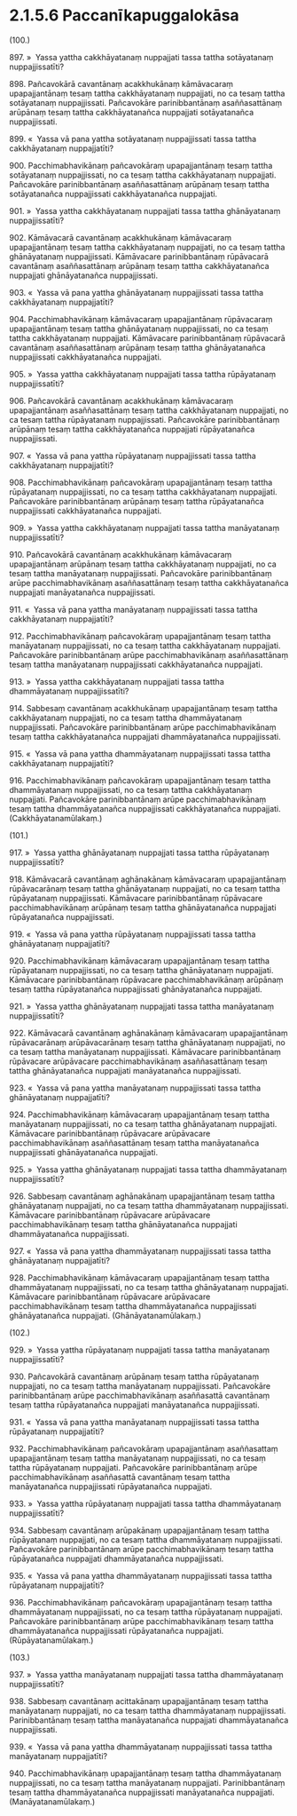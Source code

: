 # 2.1.5.6 Paccanīkapuggalokāsa

(100.)

897\. »  Yassa yattha cakkhāyatanaṃ nuppajjati tassa tattha sotāyatanaṃ nuppajjissatīti?

898\. Pañcavokārā cavantānaṃ acakkhukānaṃ kāmāvacaraṃ upapajjantānaṃ tesaṃ tattha cakkhāyatanaṃ nuppajjati, no ca tesaṃ tattha sotāyatanaṃ nuppajjissati. Pañcavokāre parinibbantānaṃ asaññasattānaṃ arūpānaṃ tesaṃ tattha cakkhāyatanañca nuppajjati sotāyatanañca nuppajjissati.

899\. «  Yassa vā pana yattha sotāyatanaṃ nuppajjissati tassa tattha cakkhāyatanaṃ nuppajjatīti?

900\. Pacchimabhavikānaṃ pañcavokāraṃ upapajjantānaṃ tesaṃ tattha sotāyatanaṃ nuppajjissati, no ca tesaṃ tattha cakkhāyatanaṃ nuppajjati. Pañcavokāre parinibbantānaṃ asaññasattānaṃ arūpānaṃ tesaṃ tattha sotāyatanañca nuppajjissati cakkhāyatanañca nuppajjati.

901\. »  Yassa yattha cakkhāyatanaṃ nuppajjati tassa tattha ghānāyatanaṃ nuppajjissatīti?

902\. Kāmāvacarā cavantānaṃ acakkhukānaṃ kāmāvacaraṃ upapajjantānaṃ tesaṃ tattha cakkhāyatanaṃ nuppajjati, no ca tesaṃ tattha ghānāyatanaṃ nuppajjissati. Kāmāvacare parinibbantānaṃ rūpāvacarā cavantānaṃ asaññasattānaṃ arūpānaṃ tesaṃ tattha cakkhāyatanañca nuppajjati ghānāyatanañca nuppajjissati.

903\. «  Yassa vā pana yattha ghānāyatanaṃ nuppajjissati tassa tattha cakkhāyatanaṃ nuppajjatīti?

904\. Pacchimabhavikānaṃ kāmāvacaraṃ upapajjantānaṃ rūpāvacaraṃ upapajjantānaṃ tesaṃ tattha ghānāyatanaṃ nuppajjissati, no ca tesaṃ tattha cakkhāyatanaṃ nuppajjati. Kāmāvacare parinibbantānaṃ rūpāvacarā cavantānaṃ asaññasattānaṃ arūpānaṃ tesaṃ tattha ghānāyatanañca nuppajjissati cakkhāyatanañca nuppajjati.

905\. »  Yassa yattha cakkhāyatanaṃ nuppajjati tassa tattha rūpāyatanaṃ nuppajjissatīti?

906\. Pañcavokārā cavantānaṃ acakkhukānaṃ kāmāvacaraṃ upapajjantānaṃ asaññasattānaṃ tesaṃ tattha cakkhāyatanaṃ nuppajjati, no ca tesaṃ tattha rūpāyatanaṃ nuppajjissati. Pañcavokāre parinibbantānaṃ arūpānaṃ tesaṃ tattha cakkhāyatanañca nuppajjati rūpāyatanañca nuppajjissati.

907\. «  Yassa vā pana yattha rūpāyatanaṃ nuppajjissati tassa tattha cakkhāyatanaṃ nuppajjatīti?

908\. Pacchimabhavikānaṃ pañcavokāraṃ upapajjantānaṃ tesaṃ tattha rūpāyatanaṃ nuppajjissati, no ca tesaṃ tattha cakkhāyatanaṃ nuppajjati. Pañcavokāre parinibbantānaṃ arūpānaṃ tesaṃ tattha rūpāyatanañca nuppajjissati cakkhāyatanañca nuppajjati.

909\. »  Yassa yattha cakkhāyatanaṃ nuppajjati tassa tattha manāyatanaṃ nuppajjissatīti?

910\. Pañcavokārā cavantānaṃ acakkhukānaṃ kāmāvacaraṃ upapajjantānaṃ arūpānaṃ tesaṃ tattha cakkhāyatanaṃ nuppajjati, no ca tesaṃ tattha manāyatanaṃ nuppajjissati. Pañcavokāre parinibbantānaṃ arūpe pacchimabhavikānaṃ asaññasattānaṃ tesaṃ tattha cakkhāyatanañca nuppajjati manāyatanañca nuppajjissati.

911\. «  Yassa vā pana yattha manāyatanaṃ nuppajjissati tassa tattha cakkhāyatanaṃ nuppajjatīti?

912\. Pacchimabhavikānaṃ pañcavokāraṃ upapajjantānaṃ tesaṃ tattha manāyatanaṃ nuppajjissati, no ca tesaṃ tattha cakkhāyatanaṃ nuppajjati. Pañcavokāre parinibbantānaṃ arūpe pacchimabhavikānaṃ asaññasattānaṃ tesaṃ tattha manāyatanaṃ nuppajjissati cakkhāyatanañca nuppajjati.

913\. »  Yassa yattha cakkhāyatanaṃ nuppajjati tassa tattha dhammāyatanaṃ nuppajjissatīti?

914\. Sabbesaṃ cavantānaṃ acakkhukānaṃ upapajjantānaṃ tesaṃ tattha cakkhāyatanaṃ nuppajjati, no ca tesaṃ tattha dhammāyatanaṃ nuppajjissati. Pañcavokāre parinibbantānaṃ arūpe pacchimabhavikānaṃ tesaṃ tattha cakkhāyatanañca nuppajjati dhammāyatanañca nuppajjissati.

915\. «  Yassa vā pana yattha dhammāyatanaṃ nuppajjissati tassa tattha cakkhāyatanaṃ nuppajjatīti?

916\. Pacchimabhavikānaṃ pañcavokāraṃ upapajjantānaṃ tesaṃ tattha dhammāyatanaṃ nuppajjissati, no ca tesaṃ tattha cakkhāyatanaṃ nuppajjati. Pañcavokāre parinibbantānaṃ arūpe pacchimabhavikānaṃ tesaṃ tattha dhammāyatanañca nuppajjissati cakkhāyatanañca nuppajjati. (Cakkhāyatanamūlakaṃ.)

(101.)

917\. »  Yassa yattha ghānāyatanaṃ nuppajjati tassa tattha rūpāyatanaṃ nuppajjissatīti?

918\. Kāmāvacarā cavantānaṃ aghānakānaṃ kāmāvacaraṃ upapajjantānaṃ rūpāvacarānaṃ tesaṃ tattha ghānāyatanaṃ nuppajjati, no ca tesaṃ tattha rūpāyatanaṃ nuppajjissati. Kāmāvacare parinibbantānaṃ rūpāvacare pacchimabhavikānaṃ arūpānaṃ tesaṃ tattha ghānāyatanañca nuppajjati rūpāyatanañca nuppajjissati.

919\. «  Yassa vā pana yattha rūpāyatanaṃ nuppajjissati tassa tattha ghānāyatanaṃ nuppajjatīti?

920\. Pacchimabhavikānaṃ kāmāvacaraṃ upapajjantānaṃ tesaṃ tattha rūpāyatanaṃ nuppajjissati, no ca tesaṃ tattha ghānāyatanaṃ nuppajjati. Kāmāvacare parinibbantānaṃ rūpāvacare pacchimabhavikānaṃ arūpānaṃ tesaṃ tattha rūpāyatanañca nuppajjissati ghānāyatanañca nuppajjati.

921\. »  Yassa yattha ghānāyatanaṃ nuppajjati tassa tattha manāyatanaṃ nuppajjissatīti?

922\. Kāmāvacarā cavantānaṃ aghānakānaṃ kāmāvacaraṃ upapajjantānaṃ rūpāvacarānaṃ arūpāvacarānaṃ tesaṃ tattha ghānāyatanaṃ nuppajjati, no ca tesaṃ tattha manāyatanaṃ nuppajjissati. Kāmāvacare parinibbantānaṃ rūpāvacare arūpāvacare pacchimabhavikānaṃ asaññasattānaṃ tesaṃ tattha ghānāyatanañca nuppajjati manāyatanañca nuppajjissati.

923\. «  Yassa vā pana yattha manāyatanaṃ nuppajjissati tassa tattha ghānāyatanaṃ nuppajjatīti?

924\. Pacchimabhavikānaṃ kāmāvacaraṃ upapajjantānaṃ tesaṃ tattha manāyatanaṃ nuppajjissati, no ca tesaṃ tattha ghānāyatanaṃ nuppajjati. Kāmāvacare parinibbantānaṃ rūpāvacare arūpāvacare pacchimabhavikānaṃ asaññasattānaṃ tesaṃ tattha manāyatanañca nuppajjissati ghānāyatanañca nuppajjati.

925\. »  Yassa yattha ghānāyatanaṃ nuppajjati tassa tattha dhammāyatanaṃ nuppajjissatīti?

926\. Sabbesaṃ cavantānaṃ aghānakānaṃ upapajjantānaṃ tesaṃ tattha ghānāyatanaṃ nuppajjati, no ca tesaṃ tattha dhammāyatanaṃ nuppajjissati. Kāmāvacare parinibbantānaṃ rūpāvacare arūpāvacare pacchimabhavikānaṃ tesaṃ tattha ghānāyatanañca nuppajjati dhammāyatanañca nuppajjissati.

927\. «  Yassa vā pana yattha dhammāyatanaṃ nuppajjissati tassa tattha ghānāyatanaṃ nuppajjatīti?

928\. Pacchimabhavikānaṃ kāmāvacaraṃ upapajjantānaṃ tesaṃ tattha dhammāyatanaṃ nuppajjissati, no ca tesaṃ tattha ghānāyatanaṃ nuppajjati. Kāmāvacare parinibbantānaṃ rūpāvacare arūpāvacare pacchimabhavikānaṃ tesaṃ tattha dhammāyatanañca nuppajjissati ghānāyatanañca nuppajjati. (Ghānāyatanamūlakaṃ.)

(102.)

929\. »  Yassa yattha rūpāyatanaṃ nuppajjati tassa tattha manāyatanaṃ nuppajjissatīti?

930\. Pañcavokārā cavantānaṃ arūpānaṃ tesaṃ tattha rūpāyatanaṃ nuppajjati, no ca tesaṃ tattha manāyatanaṃ nuppajjissati. Pañcavokāre parinibbantānaṃ arūpe pacchimabhavikānaṃ asaññasattā cavantānaṃ tesaṃ tattha rūpāyatanañca nuppajjati manāyatanañca nuppajjissati.

931\. «  Yassa vā pana yattha manāyatanaṃ nuppajjissati tassa tattha rūpāyatanaṃ nuppajjatīti?

932\. Pacchimabhavikānaṃ pañcavokāraṃ upapajjantānaṃ asaññasattaṃ upapajjantānaṃ tesaṃ tattha manāyatanaṃ nuppajjissati, no ca tesaṃ tattha rūpāyatanaṃ nuppajjati. Pañcavokāre parinibbantānaṃ arūpe pacchimabhavikānaṃ asaññasattā cavantānaṃ tesaṃ tattha manāyatanañca nuppajjissati rūpāyatanañca nuppajjati.

933\. »  Yassa yattha rūpāyatanaṃ nuppajjati tassa tattha dhammāyatanaṃ nuppajjissatīti?

934\. Sabbesaṃ cavantānaṃ arūpakānaṃ upapajjantānaṃ tesaṃ tattha rūpāyatanaṃ nuppajjati, no ca tesaṃ tattha dhammāyatanaṃ nuppajjissati. Pañcavokāre parinibbantānaṃ arūpe pacchimabhavikānaṃ tesaṃ tattha rūpāyatanañca nuppajjati dhammāyatanañca nuppajjissati.

935\. «  Yassa vā pana yattha dhammāyatanaṃ nuppajjissati tassa tattha rūpāyatanaṃ nuppajjatīti?

936\. Pacchimabhavikānaṃ pañcavokāraṃ upapajjantānaṃ tesaṃ tattha dhammāyatanaṃ nuppajjissati, no ca tesaṃ tattha rūpāyatanaṃ nuppajjati. Pañcavokāre parinibbantānaṃ arūpe pacchimabhavikānaṃ tesaṃ tattha dhammāyatanañca nuppajjissati rūpāyatanañca nuppajjati. (Rūpāyatanamūlakaṃ.)

(103.)

937\. »  Yassa yattha manāyatanaṃ nuppajjati tassa tattha dhammāyatanaṃ nuppajjissatīti?

938\. Sabbesaṃ cavantānaṃ acittakānaṃ upapajjantānaṃ tesaṃ tattha manāyatanaṃ nuppajjati, no ca tesaṃ tattha dhammāyatanaṃ nuppajjissati. Parinibbantānaṃ tesaṃ tattha manāyatanañca nuppajjati dhammāyatanañca nuppajjissati.

939\. «  Yassa vā pana yattha dhammāyatanaṃ nuppajjissati tassa tattha manāyatanaṃ nuppajjatīti?

940\. Pacchimabhavikānaṃ upapajjantānaṃ tesaṃ tattha dhammāyatanaṃ nuppajjissati, no ca tesaṃ tattha manāyatanaṃ nuppajjati. Parinibbantānaṃ tesaṃ tattha dhammāyatanañca nuppajjissati manāyatanañca nuppajjati. (Manāyatanamūlakaṃ.)
